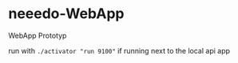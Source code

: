 # neeedo-WebApp

WebApp Prototyp

run with `./activator "run 9100"` if running next to the local api app